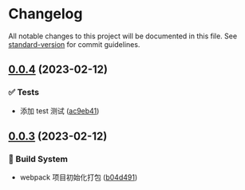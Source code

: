 # Changelog

All notable changes to this project will be documented in this file. See [standard-version](https://github.com/conventional-changelog/standard-version) for commit guidelines.

## [0.0.4](https://github-w-t-w/w-t-w/webpack-last-project/compare/v0.0.3...v0.0.4) (2023-02-12)


### ✅ Tests

* 添加 test 测试 ([ac9eb41](https://github-w-t-w/w-t-w/webpack-last-project/commit/ac9eb41))



## [0.0.3](https://github-w-t-w/w-t-w/webpack-last-project/compare/v0.0.2...v0.0.3) (2023-02-12)


### 👷 Build System

* webpack 项目初始化打包 ([b04d491](https://github-w-t-w/w-t-w/webpack-last-project/commit/b04d491))
